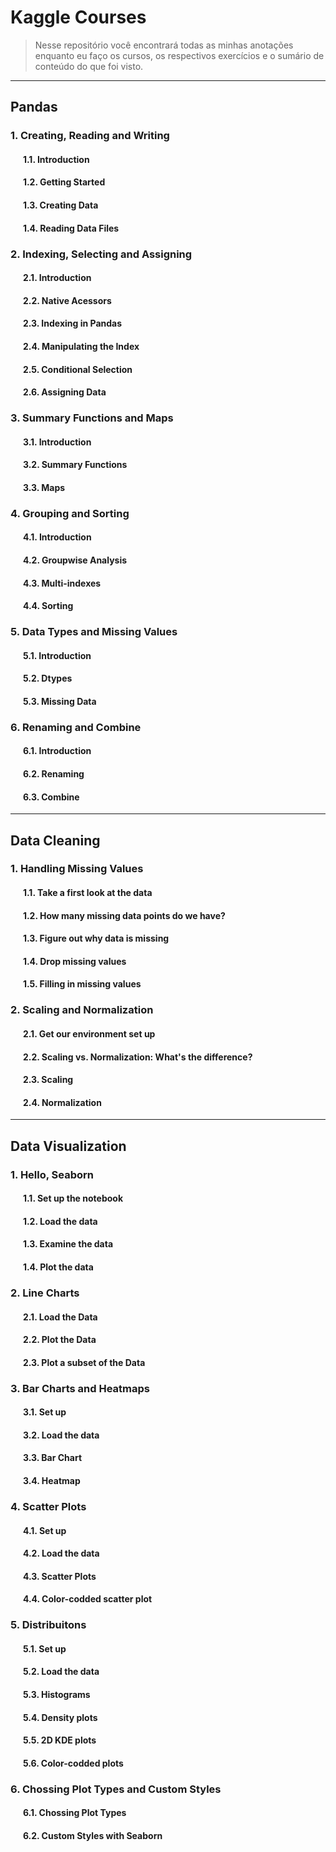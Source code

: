 # Kaggle Courses

> Nesse repositório você encontrará todas as minhas anotações enquanto eu faço os cursos, os respectivos exercícios e o sumário de conteúdo do que foi visto.

---

## Pandas
### 1. Creating, Reading and Writing
####  &nbsp;&nbsp;&nbsp;&nbsp;&nbsp;&nbsp;1.1. Introduction
####  &nbsp;&nbsp;&nbsp;&nbsp;&nbsp;&nbsp;1.2. Getting Started
####  &nbsp;&nbsp;&nbsp;&nbsp;&nbsp;&nbsp;1.3. Creating Data
####  &nbsp;&nbsp;&nbsp;&nbsp;&nbsp;&nbsp;1.4. Reading Data Files

### 2. Indexing, Selecting and Assigning
####  &nbsp;&nbsp;&nbsp;&nbsp;&nbsp;&nbsp;2.1. Introduction
####  &nbsp;&nbsp;&nbsp;&nbsp;&nbsp;&nbsp;2.2. Native Acessors
####  &nbsp;&nbsp;&nbsp;&nbsp;&nbsp;&nbsp;2.3. Indexing in Pandas
####  &nbsp;&nbsp;&nbsp;&nbsp;&nbsp;&nbsp;2.4. Manipulating the Index
####  &nbsp;&nbsp;&nbsp;&nbsp;&nbsp;&nbsp;2.5. Conditional Selection
####  &nbsp;&nbsp;&nbsp;&nbsp;&nbsp;&nbsp;2.6. Assigning Data

### 3. Summary Functions and Maps
####  &nbsp;&nbsp;&nbsp;&nbsp;&nbsp;&nbsp;3.1. Introduction
####  &nbsp;&nbsp;&nbsp;&nbsp;&nbsp;&nbsp;3.2. Summary Functions
####  &nbsp;&nbsp;&nbsp;&nbsp;&nbsp;&nbsp;3.3. Maps

### 4. Grouping and Sorting
####  &nbsp;&nbsp;&nbsp;&nbsp;&nbsp;&nbsp;4.1. Introduction
####  &nbsp;&nbsp;&nbsp;&nbsp;&nbsp;&nbsp;4.2. Groupwise Analysis
####  &nbsp;&nbsp;&nbsp;&nbsp;&nbsp;&nbsp;4.3. Multi-indexes
####  &nbsp;&nbsp;&nbsp;&nbsp;&nbsp;&nbsp;4.4. Sorting

### 5. Data Types and Missing Values
####  &nbsp;&nbsp;&nbsp;&nbsp;&nbsp;&nbsp;5.1. Introduction
####  &nbsp;&nbsp;&nbsp;&nbsp;&nbsp;&nbsp;5.2. Dtypes
####  &nbsp;&nbsp;&nbsp;&nbsp;&nbsp;&nbsp;5.3. Missing Data

### 6. Renaming and Combine
####  &nbsp;&nbsp;&nbsp;&nbsp;&nbsp;&nbsp;6.1. Introduction
####  &nbsp;&nbsp;&nbsp;&nbsp;&nbsp;&nbsp;6.2. Renaming
####  &nbsp;&nbsp;&nbsp;&nbsp;&nbsp;&nbsp;6.3. Combine

---

## Data Cleaning
### 1. Handling Missing Values
####  &nbsp;&nbsp;&nbsp;&nbsp;&nbsp;&nbsp;1.1. Take a first look at the data
####  &nbsp;&nbsp;&nbsp;&nbsp;&nbsp;&nbsp;1.2. How many missing data points do we have?
####  &nbsp;&nbsp;&nbsp;&nbsp;&nbsp;&nbsp;1.3. Figure out why data is missing
####  &nbsp;&nbsp;&nbsp;&nbsp;&nbsp;&nbsp;1.4. Drop missing values
####  &nbsp;&nbsp;&nbsp;&nbsp;&nbsp;&nbsp;1.5. Filling in missing values

### 2. Scaling and Normalization
####  &nbsp;&nbsp;&nbsp;&nbsp;&nbsp;&nbsp;2.1. Get our environment set up
####  &nbsp;&nbsp;&nbsp;&nbsp;&nbsp;&nbsp;2.2. Scaling vs. Normalization: What's the difference?
####  &nbsp;&nbsp;&nbsp;&nbsp;&nbsp;&nbsp;2.3. Scaling
####  &nbsp;&nbsp;&nbsp;&nbsp;&nbsp;&nbsp;2.4. Normalization

---
## Data Visualization
### 1. Hello, Seaborn
####  &nbsp;&nbsp;&nbsp;&nbsp;&nbsp;&nbsp;1.1. Set up the notebook
####  &nbsp;&nbsp;&nbsp;&nbsp;&nbsp;&nbsp;1.2. Load the data
####  &nbsp;&nbsp;&nbsp;&nbsp;&nbsp;&nbsp;1.3. Examine the data
####  &nbsp;&nbsp;&nbsp;&nbsp;&nbsp;&nbsp;1.4. Plot the data

### 2. Line Charts
####  &nbsp;&nbsp;&nbsp;&nbsp;&nbsp;&nbsp;2.1. Load the Data
####  &nbsp;&nbsp;&nbsp;&nbsp;&nbsp;&nbsp;2.2. Plot the Data
####  &nbsp;&nbsp;&nbsp;&nbsp;&nbsp;&nbsp;2.3. Plot a subset of the Data

### 3. Bar Charts and Heatmaps
####  &nbsp;&nbsp;&nbsp;&nbsp;&nbsp;&nbsp;3.1. Set up
####  &nbsp;&nbsp;&nbsp;&nbsp;&nbsp;&nbsp;3.2. Load the data
####  &nbsp;&nbsp;&nbsp;&nbsp;&nbsp;&nbsp;3.3. Bar Chart
####  &nbsp;&nbsp;&nbsp;&nbsp;&nbsp;&nbsp;3.4. Heatmap

### 4. Scatter Plots
####  &nbsp;&nbsp;&nbsp;&nbsp;&nbsp;&nbsp;4.1. Set up
####  &nbsp;&nbsp;&nbsp;&nbsp;&nbsp;&nbsp;4.2. Load the data
####  &nbsp;&nbsp;&nbsp;&nbsp;&nbsp;&nbsp;4.3. Scatter Plots
####  &nbsp;&nbsp;&nbsp;&nbsp;&nbsp;&nbsp;4.4. Color-codded scatter plot

### 5. Distribuitons
####  &nbsp;&nbsp;&nbsp;&nbsp;&nbsp;&nbsp;5.1. Set up
####  &nbsp;&nbsp;&nbsp;&nbsp;&nbsp;&nbsp;5.2. Load the data
####  &nbsp;&nbsp;&nbsp;&nbsp;&nbsp;&nbsp;5.3. Histograms
####  &nbsp;&nbsp;&nbsp;&nbsp;&nbsp;&nbsp;5.4. Density plots
####  &nbsp;&nbsp;&nbsp;&nbsp;&nbsp;&nbsp;5.5. 2D KDE plots
####  &nbsp;&nbsp;&nbsp;&nbsp;&nbsp;&nbsp;5.6. Color-codded plots

### 6. Chossing Plot Types and Custom Styles
####  &nbsp;&nbsp;&nbsp;&nbsp;&nbsp;&nbsp;6.1. Chossing Plot Types
####  &nbsp;&nbsp;&nbsp;&nbsp;&nbsp;&nbsp;6.2. Custom Styles with Seaborn
